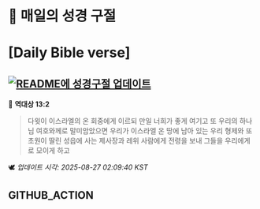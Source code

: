 # 🙏 매일의 성경 구절
# [Daily Bible verse]
## [![README에 성경구절 업데이트](https://github.com/DONGSUKA/first_test/actions/workflows/update-readme-bible.yml/badge.svg)](https://github.com/DONGSUKA/first_test/actions/workflows/update-readme-bible.yml)
<!-- START_BIBLE_VERSE -->
📖 **역대상 13:2**
> 다윗이 이스라엘의 온 회중에게 이르되 만일 너희가 좋게 여기고 또 우리의 하나님 여호와께로 말미암았으면 우리가 이스라엘 온 땅에 남아 있는 우리 형제와 또 초원이 딸린 성읍에 사는 제사장과 레위 사람에게 전령을 보내 그들을 우리에게로 모이게 하고

🕊️ _업데이트 시각: 2025-08-27 02:09:40 KST_
  <!-- END_BIBLE_VERSE -->
## GITHUB_ACTION
